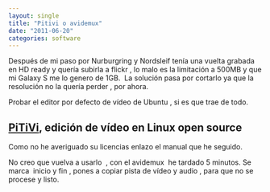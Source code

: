```yaml
---
layout: single
title: "Pitivi o avidemux"
date: "2011-06-20"
categories: software
---
```


Después de mi paso por Nurburgring y Nordsleif tenía una vuelta grabada en HD ready y quería subirla a flickr , lo malo es la limitación a 500MB y que mi Galaxy S me lo genero de 1GB.  La solución pasa por cortarlo ya que la resolución no la quería perder , por ahora.

Probar el editor por defecto de vídeo de Ubuntu , si es que trae de todo.

## [PiTiVi](https://www.ajpdsoft.com/modules.php?name=News&file=article&sid=526 "Pitivi"), edición de vídeo en Linux open source

Como no he averiguado su licencias enlazo el manual que he seguido.

No creo que vuelva a usarlo  , con el avidemux  he tardado 5 minutos. Se marca  inicio y fin , pones a copiar pista de vídeo y audio , para que no se procese y listo.
